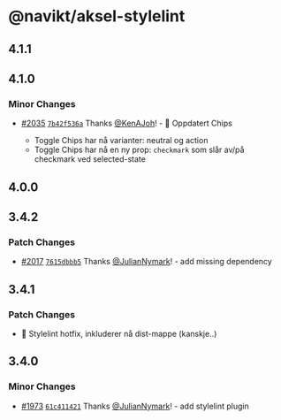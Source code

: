 # @navikt/aksel-stylelint

## 4.1.1

## 4.1.0

### Minor Changes

- [#2035](https://github.com/navikt/aksel/pull/2035) [`7b42f536a`](https://github.com/navikt/aksel/commit/7b42f536aa90c1b5dbe2b19f1bbe292701546420) Thanks [@KenAJoh](https://github.com/KenAJoh)! - :tada: Oppdatert Chips

  - Toggle Chips har nå varianter: neutral og action
  - Toggle Chips har nå en ny prop: `checkmark` som slår av/på checkmark ved selected-state

## 4.0.0

## 3.4.2

### Patch Changes

- [#2017](https://github.com/navikt/aksel/pull/2017) [`7615dbbb5`](https://github.com/navikt/aksel/commit/7615dbbb54c7c96e2252366188547b27b2ac1142) Thanks [@JulianNymark](https://github.com/JulianNymark)! - add missing dependency

## 3.4.1

### Patch Changes

- :bug: Stylelint hotfix, inkluderer nå dist-mappe (kanskje..)

## 3.4.0

### Minor Changes

- [#1973](https://github.com/navikt/aksel/pull/1973) [`61c411421`](https://github.com/navikt/aksel/commit/61c4114214841ec42f48e1abd0d72d2a42d265ab) Thanks [@JulianNymark](https://github.com/JulianNymark)! - add stylelint plugin
